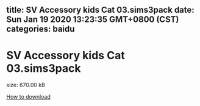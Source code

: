 
title: SV Accessory kids Cat 03.sims3pack
date: Sun Jan 19 2020 13:23:35 GMT+0800 (CST)    
categories: baidu
---

# SV Accessory kids Cat 03.sims3pack
size: 670.00 kB
 
 

[How to download](https://bpcam.bemobtrk.com/go/2ceec3aa-1ca2-46d6-b9ff-aaa5c184517c?jno=772)